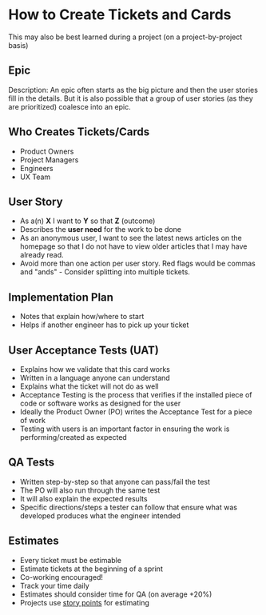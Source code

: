 # How to Create Tickets and Cards

This may also be best learned during a project (on a project-by-project basis)

## Epic

Description: An epic often starts as the big picture and then the user stories fill in the details. But it is also possible that a group of user stories (as they are prioritized) coalesce into an epic.

## Who Creates Tickets/Cards

- Product Owners
- Project Managers
- Engineers
- UX Team

## User Story

- As a(n) **X** I want to **Y** so that **Z** (outcome)
- Describes the **user need** for the work to be done
- As an anonymous user, I want to see the latest news articles on the homepage so that I do not have to view older articles that I may have already read.
- Avoid more than one action per user story. Red flags would be commas and "ands" - Consider splitting into multiple tickets.

## Implementation Plan

- Notes that explain how/where to start
- Helps if another engineer has to pick up your ticket

## User Acceptance Tests (UAT)

- Explains how we validate that this card works
- Written in a language anyone can understand
- Explains what the ticket will not do as well
- Acceptance Testing is the process that verifies if the installed piece of code or software works as designed for the user
- Ideally the Product Owner (PO) writes the Acceptance Test for a piece of work
- Testing with users is an important factor in ensuring the work is performing/created as expected

## QA Tests

- Written step-by-step so that anyone can pass/fail the test
- The PO will also run through the same test
- It will also explain the expected results
- Specific directions/steps a tester can follow that ensure what was developed produces what the engineer intended

## Estimates

- Every ticket must be estimable
- Estimate tickets at the beginning of a sprint
- Co-working encouraged!
- Track your time daily
- Estimates should consider time for QA (on average +20%)
- Projects use [story points](storypoints.md) for estimating
